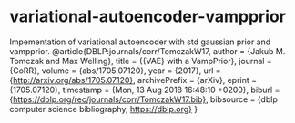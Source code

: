 # variational-autoencoder-vampprior
Impementation of variational autoencoder with std gaussian prior and vampprior. @article{DBLP:journals/corr/TomczakW17,   author    = {Jakub M. Tomczak and                Max Welling},   title     = {{VAE} with a VampPrior},   journal   = {CoRR},   volume    = {abs/1705.07120},   year      = {2017},   url       = {http://arxiv.org/abs/1705.07120},   archivePrefix = {arXiv},   eprint    = {1705.07120},   timestamp = {Mon, 13 Aug 2018 16:48:10 +0200},   biburl    = {https://dblp.org/rec/journals/corr/TomczakW17.bib},   bibsource = {dblp computer science bibliography, https://dblp.org} }
